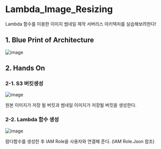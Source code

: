 # Lambda_Image_Resizing

Lambda 함수를 이용한 이미지 썸네일 제작 서버리스 아키텍처를 실습해보려한다! 

## 1. Blue Print of Architecture 
![image](https://user-images.githubusercontent.com/88131652/227571382-92e184d2-6164-49ee-8ad1-71d87dd816fd.png)

## 2. Hands On 
### 2-1. S3 버킷생성 
![image](https://user-images.githubusercontent.com/88131652/227571902-9e6167fe-e2ba-4f3f-9c89-631e4f3d6332.png)

원본 이미지가 저장 될 버킷과 썸네일 이미지가 저장될 버킷을 생성한다. 

### 2-2. Lambda 함수 생성 
![image](https://user-images.githubusercontent.com/88131652/227572375-7ae1497e-21ad-4abe-9bd2-f1ef2c623bee.png)

람다함수를 생성한 후 IAM Role을 사용자와 연결해 준다. (IAM Role.Json 참조) 


